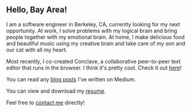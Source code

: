## Hello, Bay Area!

I am a software engineer in Berkeley, CA, currently looking for my next opportunity.
At work, I solve problems with my logical brain and bring people together with
my emotional brain. At home, I make delicious food and beautiful music using my
creative brain and take care of my son and our cat with all my heart.

Most recently, I co-created Conclave, a collaborative peer-to-peer text editor
that runs in the browser. I think it's pretty cool. Check it out [here](https://conclave-app.herokuapp.com)!

You can read any [blog posts](https://medium.com/@EliseJane) I've written on Medium.

You can view and download my [resume](https://elisejane.github.io/resume).

Feel free to [contact me](mailto:elisejpo@gmail.com) directly!

<!-- ### Markdown

Markdown is a lightweight and easy-to-use syntax for styling your writing. It includes conventions for

```markdown
Syntax highlighted code block

# Header 1
## Header 2
### Header 3

- Bulleted
- List

1. Numbered
2. List

**Bold** and _Italic_ and `Code` text

[Link](url) and ![Image](src)
```

For more details see [GitHub Flavored Markdown](https://guides.github.com/features/mastering-markdown/).

### Jekyll Themes

Your Pages site will use the layout and styles from the Jekyll theme you have selected in your [repository settings](https://github.com/EliseJane/EliseJane.github.io/settings). The name of this theme is saved in the Jekyll `_config.yml` configuration file.

### Support or Contact

Having trouble with Pages? Check out our [documentation](https://help.github.com/categories/github-pages-basics/) or [contact support](https://github.com/contact) and we’ll help you sort it out. -->
